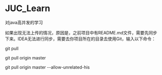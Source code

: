 # JUC_Learn
对java高并发的学习

如果出现无法上传的情况，原因是，之前项目中有README.md文件，需要先同步下来。IDEA无法进行同步，需要去你项目所在的目录去使用Git，输入以下命令：

git pull 

git pull origin master 

git pull origin master --allow-unrelated-his